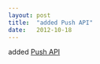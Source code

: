 ```yaml
---
layout: post
title:  "added Push API"
date:   2012-10-18
---
```


added [Push API](http://www.w3.org/TR/push-api/)

